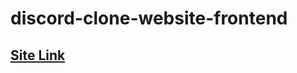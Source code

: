 # discord-clone-website-frontend

## [Site Link](https://discord-ui-clone-using-tailwind.netlify.app/)  
